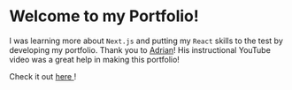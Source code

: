 # Welcome to my Portfolio!

I was learning more about `Next.js` and putting my `React` skills to the test by developing my portfolio. Thank you to <a href= "https://github.com/adrianhajdin">Adrian</a>! His instructional YouTube video was a great help in making this portfolio!

Check it out <a href= "https://guitartist42.vercel.app/"> here </a>!
